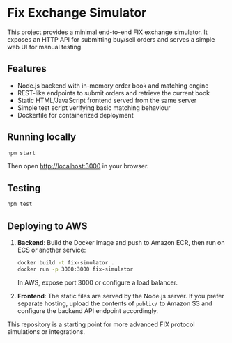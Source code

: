 # Fix Exchange Simulator

This project provides a minimal end-to-end FIX exchange simulator. It exposes an HTTP API for submitting buy/sell orders and serves a simple web UI for manual testing.

## Features

- Node.js backend with in-memory order book and matching engine
- REST-like endpoints to submit orders and retrieve the current book
- Static HTML/JavaScript frontend served from the same server
- Simple test script verifying basic matching behaviour
- Dockerfile for containerized deployment

## Running locally

```bash
npm start
```

Then open [http://localhost:3000](http://localhost:3000) in your browser.

## Testing

```bash
npm test
```

## Deploying to AWS

1. **Backend**: Build the Docker image and push to Amazon ECR, then run on ECS or another service:
   ```bash
   docker build -t fix-simulator .
   docker run -p 3000:3000 fix-simulator
   ```
   In AWS, expose port 3000 or configure a load balancer.

2. **Frontend**: The static files are served by the Node.js server. If you prefer separate hosting, upload the contents of `public/` to Amazon S3 and configure the backend API endpoint accordingly.

This repository is a starting point for more advanced FIX protocol simulations or integrations.
